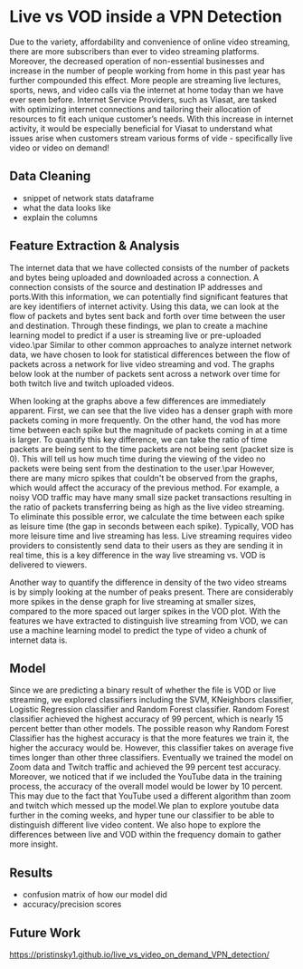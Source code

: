 # Live vs VOD inside a VPN Detection

Due to the variety, affordability and convenience of online video streaming, there are more subscribers than ever to video streaming platforms. Moreover, the decreased operation of non-essential businesses and increase in the number of people working from home in this past year has further compounded this effect. More people are streaming live lectures, sports, news, and video calls via the internet at home today than we have ever seen before. Internet Service Providers, such as Viasat, are tasked with optimizing  internet connections and tailoring their allocation of resources to fit each unique customer’s needs. With this increase in internet activity, it would be especially beneficial for Viasat to understand what issues arise when customers stream various forms of vide - specifically live video or video on demand!
## Data Cleaning
- snippet of network stats dataframe 
- what the data looks like
- explain the columns 

## Feature Extraction & Analysis
The internet data that we have collected consists of the number of packets and bytes being uploaded and downloaded across a connection. A connection consists of the source and destination IP addresses and ports.With this information, we can potentially find significant features that are key identifiers of internet activity. Using this data, we can look at the flow of packets and bytes sent back and forth over time between the user and destination. Through these findings, we plan to create a machine learning model to predict if a user is streaming live or pre-uploaded video.\par 
Similar to other common approaches to analyze internet network data, we have chosen to look for statistical differences between the flow of packets across a network for live video streaming and vod. The graphs below look at the number of packets sent across a network over time for both twitch live and twitch uploaded videos. 

When looking at the graphs above a few differences are immediately apparent. First, we can see that the live video has a denser graph with more packets coming in more frequently. On the other hand, the vod has more time between each spike but the magnitude of packets coming in at a time is larger. To quantify this key difference, we can take the ratio of time packets are being sent to the time packets are not being sent (packet size is 0). This will tell us how much time during the viewing of the video no packets were being sent from the destination to the user.\par
However, there are many micro spikes that couldn't be observed from the graphs, which would affect the accuracy of the previous method. For example, a noisy VOD traffic may have many small size packet transactions resulting in the ratio of packets transferring being as high as the live video streaming. To eliminate this possible error, we calculate the time between each spike as leisure time (the gap in seconds between each spike). Typically, VOD has more leisure time and live streaming has less. Live streaming requires video providers to consistently send data to their users as they are sending it in real time, this is a key difference in the way live streaming vs. VOD is delivered to viewers. 

Another way to quantify the difference in density of the two video streams is by simply looking at the number of peaks present. There are considerably more spikes in the dense graph for live streaming at smaller sizes, compared to the more spaced out larger spikes in the VOD plot.
With the features we have extracted to distinguish live streaming from VOD, we can use a machine learning model to predict the type of video a chunk of internet data is. 

## Model 
Since we are predicting a binary result of whether the file is VOD or live streaming, we explored classifiers including the SVM, KNeighbors classifier, Logistic Regression classifier and Random Forest classifier. Random Forest classifier achieved the highest accuracy of 99 percent, which is nearly 15 percent better than other models. The possible reason why Random Forest Classifier has the highest accuracy is that the more features we train it, the higher the accuracy would be. However, this classifier takes on average five times longer than other three classifiers. Eventually we trained the model on Zoom data and Twitch traffic and achieved the 99 percent test accuracy. Moreover, we noticed that if we included the YouTube data in the training process, the accuracy of the overall model would be lower by 10 percent. This may due to the fact that YouTube used a different algorithm than zoom and twitch which messed up the model.We plan to explore youtube data further in the coming weeks, and hyper tune our classifier to be able to distinguish different live video content. We also hope to explore the differences between live and VOD within the frequency domain to gather more insight. 

## Results
- confusion matrix of how our model did
- accuracy/precision scores

## Future Work 






https://pristinsky1.github.io/live_vs_video_on_demand_VPN_detection/
